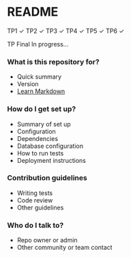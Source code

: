 ﻿# README #

TP1 ✓
TP2 ✓
TP3 ✓
TP4 ✓
TP5 ✓
TP6 ✓

TP Final In progress...

### What is this repository for? ###

* Quick summary
* Version
* [Learn Markdown](https://bitbucket.org/tutorials/markdowndemo)

### How do I get set up? ###

* Summary of set up
* Configuration
* Dependencies
* Database configuration
* How to run tests
* Deployment instructions

### Contribution guidelines ###

* Writing tests
* Code review
* Other guidelines

### Who do I talk to? ###

* Repo owner or admin
* Other community or team contact